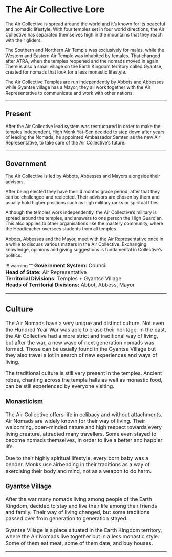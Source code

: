 # The Air Collective Lore

The Air Collective is spread around the world and it’s known for its peaceful and nomadic lifestyle. With four temples set in four world directions, the Air Collective has separated themselves high in the mountains that they reach with their gliders.

The Southern and Northern Air Temple was exclusively for males, while the Western and Eastern Air Temple was inhabited by females. That changed after ATRA, when the temples reopened and  the nomads moved in again. There is also a small village on the Earth Kingdom territory called Gyantse, created for nomads that look for a less monastic lifestyle.

The Air Collective Temples are run independently by Abbots and Abbesses while Gyantse village has a Mayor, they all work together with the Air Representative to communicate and work with other nations. 
* * *

## Present

After the Air Collective lead system was restructured in order to make the temples independent, High Monk Yat-Sen decided to step down after years of leading the Nomads, he appointed Ambassador Samten as the new Air Representative, to take care of the Air Collective’s future.
* * *

## Government

The Air Collective is led by Abbots, Abbesses and Mayors alongside their advisors. 

After being elected they have their 4 months grace period, after that they can be challenged and reelected.  Their advisors are chosen by them and usually hold higher positions such as high military ranks or spiritual titles.

Although the temples work independently, the Air Collective’s military is spread around the temples, and answers to one person the High Guardian. This also applies to other organisations like the mastery community, where the Headteacher oversees students from all temples.

Abbots, Abbesses and the Mayor, meet with the Air Representative once in a while to discuss various matters in the Air Collective. Exchanging knowledge, opinions and giving suggestions is fundamental in Collective’s politics. 

<!-- The 'warning' type below is only for aesthetic purposes, it makes the orange border colour. -->
!!! warning ""
    <font size=3>**Government System:**
    Council<br>
    **Head of State:**
    Air Representative<br>
    **Territorial Divisions:**
    Temples + Gyantse Village<br>
    **Heads of Territorial Divisions:**
    Abbot, Abbess, Mayor<br>
* * *

## Culture

The Air Nomads have a very unique and distinct culture. Not even the Hundred Year War was able to erase their heritage. In the past, the Air Collective had a more strict and traditional way of living, but after the war, a new wave of next generation nomads was formed. Those can be usually found in the Gyantse Village but they also travel a lot in search of new experiences and ways of living. 

The traditional culture is still very present in the temples. Ancient robes, chanting across the temple halls as well as monastic food, can be still experienced by everyone visiting. 

### Monasticism

The Air Collective offers life in celibacy and without attachments. Air Nomads are widely known for their way of living. Their welcoming, open-minded nature and high respect towards every living creature, attracted many travellers. Some even stayed to become nomads themselves, in order to live a better and happier life. 

Due to their highly spiritual lifestyle, every born baby was a bender. Monks use airbending in their traditions as a way of exercising their body and mind, not as a weapon to do harm. 

### Gyantse Village

After the war many nomads living among people of the Earth Kingdom, decided to stay and live their life among their friends and family. Their way of living changed, but some traditions passed over from generation to generation stayed. 

Gyantse Village is a place situated in the Earth Kingdom territory, where the Air Nomads live together but in a less monastic style. Some of them eat meat, some of them date, and buy houses.
* * *